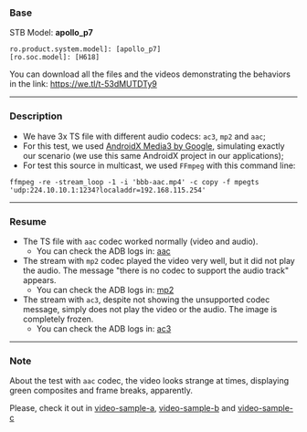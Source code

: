 ### Base

STB Model: **apollo_p7**
```
ro.product.system.model]: [apollo_p7]
[ro.soc.model]: [H618]
```

You can download all the files and the videos demonstrating the behaviors in the link: https://we.tl/t-53dMUTDTy9

---
### Description

- We have 3x TS file with different audio codecs: `ac3`, `mp2` and `aac`;
- For this test, we used [AndroidX Media3 by Google](https://github.com/androidx/media), simulating exactly our scenario (we use this same AndroidX project in our applications);
- For test this source in multicast, we used `FFmpeg` with this command line:
```
ffmpeg -re -stream_loop -1 -i 'bbb-aac.mp4' -c copy -f mpegts 'udp:224.10.10.1:1234?localaddr=192.168.115.254'
```
---
### Resume


- The TS file with `aac` codec worked normally (video and audio).
  - You can check the ADB logs in: [aac](aac.txt)
- The stream with `mp2` codec played the video very well, but it did not play the audio. The message "there is no codec to support the audio track" appears.
  - You can check the ADB logs in: [mp2](mp2.txt)
- The stream with `ac3`, despite not showing the unsupported codec message, simply does not play the video or the audio. The image is completely frozen.
  - You can check the ADB logs in: [ac3](ac3.txt)

---
### Note

About the test with `aac` codec, the video looks strange at times, displaying green composites and frame breaks, apparently.

Please, check it out in [video-sample-a](video-sample-a.jpeg), [video-sample-b](video-sample-b.jpg) and [video-sample-c](video-sample-c.jpg)

